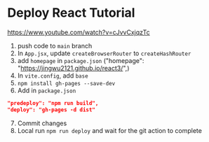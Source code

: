 # Deploy React Tutorial

https://www.youtube.com/watch?v=cJvvCxjqzTc

1. push code to `main` branch
2. In `App.jsx`, update `createBrowserRouter` to `createHashRouter`
3. add `homepage` in `package.json` ("homepage": "https://jingwu2121.github.io/react3/",)
4. In `vite.config`, add `base`
5. `npm install gh-pages --save-dev`
6. Add in `package.json`
```json
"predeploy": "npm run build",
"deploy": "gh-pages -d dist"
```
7. Commit changes
8. Local run `npm run deploy` and wait for the git action to complete
